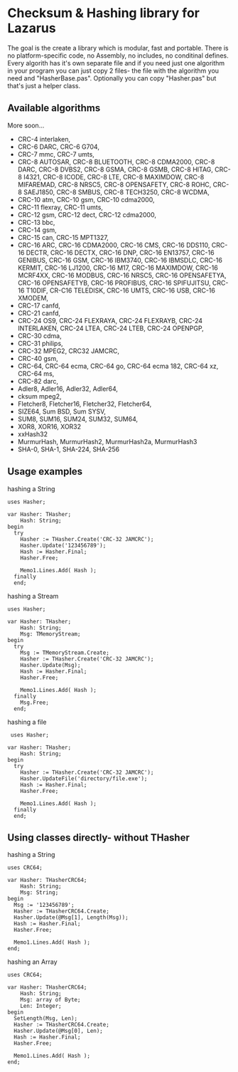 # Checksum & Hashing library for Lazarus

The goal is the create a library which is modular, fast and portable. There is no platform-specific code, no Assembly, no includes, no conditinal defines. Every algorith has it's own separate file and if you need just one algorithm in your program you can just copy 2 files- the file with the algorithm you need and "HasherBase.pas". Optionally you can copy "Hasher.pas" but that's just a helper class.

## Available algorithms

More soon...

* CRC-4 interlaken,
* CRC-6 DARC, CRC-6 G704,
* CRC-7 mmc, CRC-7 umts, 
* CRC-8 AUTOSAR, CRC-8 BLUETOOTH, CRC-8 CDMA2000, CRC-8 DARC, CRC-8 DVBS2, CRC-8 GSMA, CRC-8 GSMB, CRC-8 HITAG, CRC-8 I4321, CRC-8 ICODE, CRC-8 LTE, CRC-8 MAXIMDOW, CRC-8 MIFAREMAD, CRC-8 NRSC5, CRC-8 OPENSAFETY, CRC-8 ROHC, CRC-8 SAEJ1850, CRC-8 SMBUS, CRC-8 TECH3250, CRC-8 WCDMA,
* CRC-10 atm, CRC-10 gsm, CRC-10 cdma2000,
* CRC-11 flexray, CRC-11 umts,
* CRC-12 gsm, CRC-12 dect, CRC-12 cdma2000,
* CRC-13 bbc,
* CRC-14 gsm,
* CRC-15 can, CRC-15 MPT1327,
* CRC-16 ARC, CRC-16 CDMA2000, CRC-16 CMS, CRC-16 DDS110, CRC-16 DECTR, CRC-16 DECTX, CRC-16 DNP, CRC-16 EN13757, CRC-16 GENIBUS, CRC-16 GSM, CRC-16 IBM3740, CRC-16 IBMSDLC, CRC-16 KERMIT, CRC-16 LJ1200, CRC-16 M17, CRC-16 MAXIMDOW, CRC-16 MCRF4XX, CRC-16 MODBUS, CRC-16 NRSC5, CRC-16 OPENSAFETYA, CRC-16 OPENSAFETYB, CRC-16 PROFIBUS, CRC-16 SPIFUJITSU, CRC-16 T10DIF, CR-C16 TELEDISK, CRC-16 UMTS, CRC-16 USB, CRC-16 XMODEM,
* CRC-17 canfd,
* CRC-21 canfd,
* CRC-24 OS9, CRC-24 FLEXRAYA, CRC-24 FLEXRAYB, CRC-24 INTERLAKEN, CRC-24 LTEA, CRC-24 LTEB, CRC-24 OPENPGP,
* CRC-30 cdma,
* CRC-31 philips,
* CRC-32 MPEG2, CRC32 JAMCRC,
* CRC-40 gsm,
* CRC-64, CRC-64 ecma, CRC-64 go, CRC-64 ecma 182, CRC-64 xz, CRC-64 ms,  
* CRC-82 darc,
* Adler8, Adler16, Adler32, Adler64,
* cksum mpeg2,
* Fletcher8, Fletcher16, Fletcher32, Fletcher64,
* SIZE64, Sum BSD, Sum SYSV,
* SUM8, SUM16, SUM24, SUM32, SUM64,
* XOR8, XOR16, XOR32
* xxHash32
* MurmurHash, MurmurHash2, MurmurHash2a, MurmurHash3
* SHA-0, SHA-1, SHA-224, SHA-256

## Usage examples
hashing a String

    uses Hasher;
  
    var Hasher: THasher;
        Hash: String;
    begin
      try
        Hasher := THasher.Create('CRC-32 JAMCRC');
        Hasher.Update('123456789');
        Hash := Hasher.Final;
        Hasher.Free;
        
        Memo1.Lines.Add( Hash );
      finally
      end; 

hashing a Stream

    uses Hasher;
  
    var Hasher: THasher;
        Hash: String;
        Msg: TMemoryStream;
    begin
      try
        Msg := TMemoryStream.Create;
        Hasher := THasher.Create('CRC-32 JAMCRC');
        Hasher.Update(Msg);
        Hash := Hasher.Final;
        Hasher.Free;
        
        Memo1.Lines.Add( Hash );
      finally
        Msg.Free;
      end; 

hashing a file    

     uses Hasher;

    var Hasher: THasher;
        Hash: String;
    begin
      try       
        Hasher := THasher.Create('CRC-32 JAMCRC');
        Hasher.UpdateFile('directory/file.exe');
        Hash := Hasher.Final;
        Hasher.Free;
        
        Memo1.Lines.Add( Hash );
      finally
      end; 
      

## Using classes directly- without THasher

hashing a String

    uses CRC64;

    var Hasher: THasherCRC64;
        Hash: String;
        Msg: String;
    begin
      Msg := '123456789';
      Hasher := THasherCRC64.Create;
      Hasher.Update(@Msg[1], Length(Msg));
      Hash := Hasher.Final;
      Hasher.Free;
    
      Memo1.Lines.Add( Hash );
    end;
    
hashing an Array   

    uses CRC64;

    var Hasher: THasherCRC64;
        Hash: String;
        Msg: array of Byte;
        Len: Integer;
    begin
      SetLength(Msg, Len);
      Hasher := THasherCRC64.Create;
      Hasher.Update(@Msg[0], Len);
      Hash := Hasher.Final;
      Hasher.Free;
    
      Memo1.Lines.Add( Hash );
    end;
